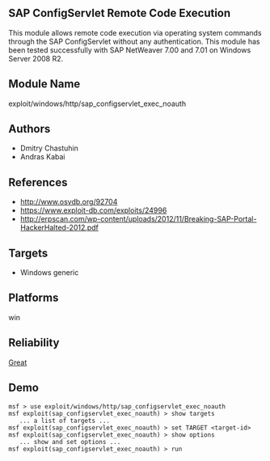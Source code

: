## SAP ConfigServlet Remote Code Execution

This module allows remote code execution via operating 
system commands through the SAP ConfigServlet without any 
authentication. This module has been tested successfully 
with SAP NetWeaver 7.00 and 7.01 on Windows Server 2008 R2.


## Module Name
exploit/windows/http/sap_configservlet_exec_noauth

## Authors
* Dmitry Chastuhin
* Andras Kabai


## References
* http://www.osvdb.org/92704
* https://www.exploit-db.com/exploits/24996
* http://erpscan.com/wp-content/uploads/2012/11/Breaking-SAP-Portal-HackerHalted-2012.pdf



## Targets
* Windows generic


## Platforms
win

## Reliability
[Great](https://github.com/rapid7/metasploit-framework/wiki/Exploit-Ranking)

## Demo

```
msf > use exploit/windows/http/sap_configservlet_exec_noauth
msf exploit(sap_configservlet_exec_noauth) > show targets
   ... a list of targets ...
msf exploit(sap_configservlet_exec_noauth) > set TARGET <target-id>
msf exploit(sap_configservlet_exec_noauth) > show options
   ... show and set options ...
msf exploit(sap_configservlet_exec_noauth) > run
```
    
    